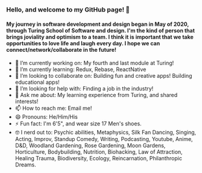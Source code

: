 ### Hello, and welcome to my GitHub page! 👋

#### My journey in software development and design began in May of 2020, through Turing School of Software and design. I'm the kind of person that brings joviality and optimism to a team. I think it is important that we take opportunities to love life and laugh every day. I hope we can connect/network/collaborate in the future!

- 🔭 I’m currently working on: My fourth and last module at Turing!
- 🌱 I’m currently learning: Redux, Rebase, ReactNative
- 🤝 I’m looking to collaborate on: Building fun and creative apps! Building educational apps!
- 🤔 I’m looking for help with: Finding a job in the industry!
- 💬 Ask me about: My learning experience from Turing, and shared interests!
- 📫 How to reach me: Email me!
- 😄 Pronouns: He/Him/His
- ⚡ Fun fact: I'm 6'5", and wear size 17 Men's shoes.
- 🤓 I nerd out to: Psychic abilities, Metaphysics, Silk Fan Dancing, Singing, Acting, Improv, Standup Comedy, Writing, Podcasting, Youtube, Anime, D&D, Woodland Gardening, Rose Gardening, Moon Gardens, Horticulture, Bodybuilding, Nutrition, Biohacking, Law of Attraction, Healing Trauma, Biodiversity, Ecology, Reincarnation, Philanthropic Dreams.
